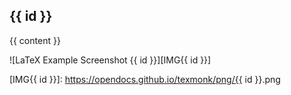 

## {{ id }}

{{ content }}

![LaTeX Example Screenshot {{ id }}][IMG{{ id }}]

[IMG{{ id }}]: https://opendocs.github.io/texmonk/png/{{ id }}.png
